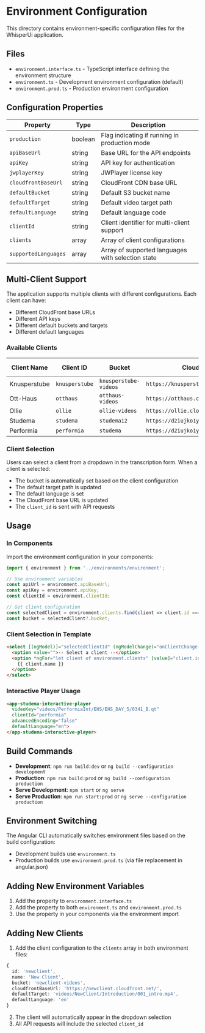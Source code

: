 # Environment Configuration

This directory contains environment-specific configuration files for the WhisperUi application.

## Files

- `environment.interface.ts` - TypeScript interface defining the environment structure
- `environment.ts` - Development environment configuration (default)
- `environment.prod.ts` - Production environment configuration

## Configuration Properties

| Property | Type | Description |
|----------|------|-------------|
| `production` | boolean | Flag indicating if running in production mode |
| `apiBaseUrl` | string | Base URL for the API endpoints |
| `apiKey` | string | API key for authentication |
| `jwplayerKey` | string | JWPlayer license key |
| `cloudfrontBaseUrl` | string | CloudFront CDN base URL |
| `defaultBucket` | string | Default S3 bucket name |
| `defaultTarget` | string | Default video target path |
| `defaultLanguage` | string | Default language code |
| `clientId` | string | Client identifier for multi-client support |
| `clients` | array | Array of client configurations |
| `supportedLanguages` | array | Array of supported languages with selection state |

## Multi-Client Support

The application supports multiple clients with different configurations. Each client can have:
- Different CloudFront base URLs
- Different API keys
- Different default buckets and targets
- Different default languages

### Available Clients

| Client Name | Client ID | Bucket | CloudFront URL | Default Language |
|-------------|-----------|--------|----------------|------------------|
| Knusperstube | `knusperstube` | `knusperstube-videos` | `https://knusperstube.cloudfront.net/` | German |
| Ott-Haus | `otthaus` | `otthaus-videos` | `https://otthaus.cloudfront.net/` | German |
| Ollie | `ollie` | `ollie-videos` | `https://ollie.cloudfront.net/` | English |
| Studema | `studema` | `studema12` | `https://d2iujko1ysket6.cloudfront.net/` | English |
| Performia | `performia` | `studema` | `https://d2iujko1ysket6.cloudfront.net/` | English |

### Client Selection

Users can select a client from a dropdown in the transcription form. When a client is selected:
- The bucket is automatically set based on the client configuration
- The default target path is updated
- The default language is set
- The CloudFront base URL is updated
- The `client_id` is sent with API requests

## Usage

### In Components

Import the environment configuration in your components:

```typescript
import { environment } from '../environments/environment';

// Use environment variables
const apiUrl = environment.apiBaseUrl;
const apiKey = environment.apiKey;
const clientId = environment.clientId;

// Get client configuration
const selectedClient = environment.clients.find(client => client.id === 'performia');
const bucket = selectedClient?.bucket;
```

### Client Selection in Template

```html
<select [(ngModel)]="selectedClientId" (ngModelChange)="onClientChange()">
  <option value="">-- Select a client --</option>
  <option *ngFor="let client of environment.clients" [value]="client.id">
    {{ client.name }}
  </option>
</select>
```

### Interactive Player Usage

```html
<app-studema-interactive-player
  videoKey="videos/PerformiaInt/EHS/EHS_DAY_5/0341_B.qt"
  clientId="performia"
  advancedEncoding="false"
  defaultLanguage="en">
</app-studema-interactive-player>
```

## Build Commands

- **Development**: `npm run build:dev` or `ng build --configuration development`
- **Production**: `npm run build:prod` or `ng build --configuration production`
- **Serve Development**: `npm start` or `ng serve`
- **Serve Production**: `npm run start:prod` or `ng serve --configuration production`

## Environment Switching

The Angular CLI automatically switches environment files based on the build configuration:

- Development builds use `environment.ts`
- Production builds use `environment.prod.ts` (via file replacement in angular.json)

## Adding New Environment Variables

1. Add the property to `environment.interface.ts`
2. Add the property to both `environment.ts` and `environment.prod.ts`
3. Use the property in your components via the environment import

## Adding New Clients

1. Add the client configuration to the `clients` array in both environment files:

```typescript
{
  id: 'newclient',
  name: 'New Client',
  bucket: 'newclient-videos',
  cloudfrontBaseUrl: 'https://newclient.cloudfront.net/',
  defaultTarget: 'videos/NewClient/Introduction/001_intro.mp4',
  defaultLanguage: 'en'
}
```

2. The client will automatically appear in the dropdown selection
3. All API requests will include the selected `client_id` 